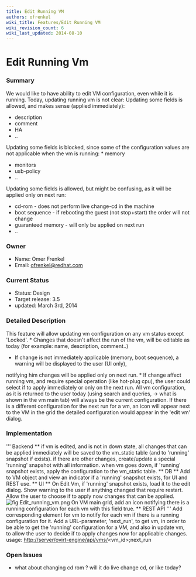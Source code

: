 ```yaml
---
title: Edit Running VM
authors: ofrenkel
wiki_title: Features/Edit Running VM
wiki_revision_count: 6
wiki_last_updated: 2014-08-10
---
```


# Edit Running Vm

### Summary

We would like to have ability to edit VM configuration, even while it is running.
Today, updating running vm is not clear:
Updating some fields is allowed, and makes sense (applied immediately):

*   description
*   comment
*   HA
*   ..

Updating some fields is blocked, since some of the configuration values are not applicable when the vm is running:
\* memory

*   monitors
*   usb-policy
*   ..

Updating some fields is allowed, but might be confusing, as it will be applied only on next run:

*   cd-rom - does not perform live change-cd in the machine
*   boot sequence - if rebooting the guest (not stop+start) the order will not change
*   guaranteed memory - will only be applied on next run
*   ..

### Owner

*   Name: Omer Frenkel
*   Email: ofrenkel@redhat.com

### Current Status

*   Status: Design
*   Target release: 3.5
*   updated: March 3rd, 2014

### Detailed Description

This feature will allow updating vm configuration on any vm status except 'Locked'.
\* Changes that doesn't affect the run of the vm, will be editable as today (for example: name, description, comment..)

*   If change is not immediately applicable (memory, boot sequence), a warning will be displayed to the user (UI only),

notifying him changes will be applied only on next run.
\* If change affect running vm, and require special operation (like hot-plug cpu), the user could select if to apply immediately or only on the next run.
All vm configuration, as it is returned to the user today (using search and queries,
-> what is shown in the vm main tab) will always be the current configuration.
If there is a different configuration for the next run for a vm, an icon will appear next to the VM in the grid
the detailed configuration would appear in the 'edit vm' dialog.

### Implementation

''' Backend **
if vm is edited, and is not in down state, all changes that can be applied immediately will be saved to the vm_static table (and to 'running' snapshot if exists).
if there are other changes, create/update a special 'running' snapshot with all information.
when vm goes down, if 'running' snapshot exists, apply the configuration to the vm_static table.
** DB **
Add to VM object and view an indicator if a 'running' snapshot exists, for UI and REST use.
** UI **
On Edit Vm, if 'running' snapshot exists, load it to the edit dialog.
Show warning to the user if anything changed that require restart.
Allow the user to choose if to apply now changes that can be applied.
![](Edit_running_vm.png "fig:Edit_running_vm.png")
On VM main grid, add an icon notifying there is a running configuration for each vm with this field true.
** REST API '''
Add corresponding element for vm to notify for each vm if there is a running configuration for it.
Add a URL-parameter, 'next_run', to get vm, in order to be able to get the 'running' configuration for a VM,
and also in update vm, to allow the user to decide if to apply changes now for applicable changes.
usage:
<http://server/ovirt-engine/api/vms/><vm_id>;next_run

### Open Issues

*   what about changing cd rom ? will it do live change cd, or like today?
